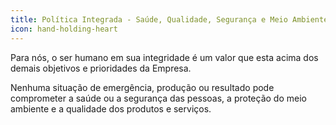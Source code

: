 ```yaml
---
title: Política Integrada - Saúde, Qualidade, Segurança e Meio Ambiente
icon: hand-holding-heart
---
```

Para nós, o ser humano em sua integridade é um valor que esta acima dos demais objetivos e prioridades da Empresa.

Nenhuma situação de emergência, produção ou resultado pode comprometer a saúde ou a segurança das pessoas, a proteção do meio ambiente e a qualidade dos produtos e serviços.
